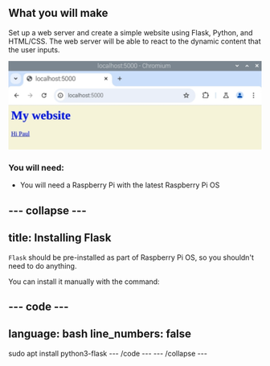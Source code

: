 ## What you will make

Set up a web server and create a simple website using Flask, Python, and HTML/CSS. 
The web server will be able to react to the dynamic content that the user inputs.

![A web browser open on a page with blue text on a beige background. The text says 'My website' and has a link to 'Hi Paul'.](images/flask-app-link.png)


### You will need:
- You will need a Raspberry Pi with the latest Raspberry Pi OS 

--- collapse ---
---
title: Installing Flask
---

`Flask` should be pre-installed as part of Raspberry Pi OS, so you shouldn't need to do anything.

You can install it manually with the command:

--- code ---
---
language: bash
line_numbers: false
---
sudo apt install python3-flask
--- /code ---
--- /collapse ---